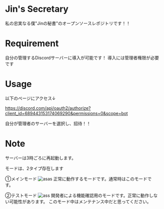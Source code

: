 # Jin's Secretary
 
私の忠実なる僕"Jinの秘書"のオープンソースレポジトリです！！
  
# Requirement

自分の管理するDiscordサーバーに導入が可能です！
導入には管理者権限が必要です
 
# Usage
 
以下のページにアクセス↓

https://discord.com/api/oauth2/authorize?client_id=689443153174069290&permissions=0&scope=bot

自分が管理者のサーバーを選択し、招待！！
 
# Note
 
サーバーは3時ごろに再起動します。

モードは、2タイプ存在します

①メインモード
![asas](https://user-images.githubusercontent.com/58265068/102564061-01cd7b00-411e-11eb-8ea7-68b5e86f91c9.JPG)
正常に動作するモードです。通常時はこのモードです。

②テストモード
![ass](https://user-images.githubusercontent.com/58265068/102564224-4f49e800-411e-11eb-8336-b4ed4561609e.JPG)
開発者による機能確認用のモードです。正常に動作しない可能性があります。
このモード中はメンテナンス中だと思ってください。

